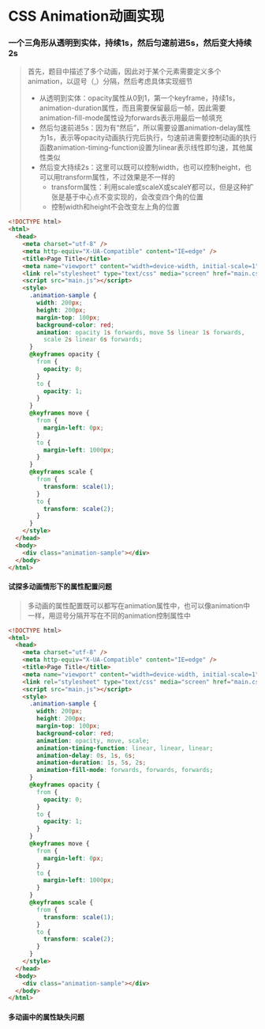 # CSS Animation动画实现

### 一个三角形从透明到实体，持续1s，然后匀速前进5s，然后变大持续2s

> 首先，题目中描述了多个动画，因此对于某个元素需要定义多个animation，以逗号（,）分隔，然后考虑具体实现细节
>
> + 从透明到实体：opacity属性从0到1，第一个keyframe，持续1s，animation-duration属性，而且需要保留最后一帧，因此需要animation-fill-mode属性设为forwards表示用最后一帧填充
> + 然后匀速前进5s：因为有“然后”，所以需要设置animation-delay属性为1s，表示等opacity动画执行完后执行，匀速前进需要控制动画的执行函数animation-timing-function设置为linear表示线性即匀速，其他属性类似
> + 然后变大持续2s：这里可以既可以控制width，也可以控制height，也可以用transform属性，不过效果是不一样的
>   + transform属性：利用scale或scaleX或scaleY都可以，但是这种扩张是基于中心点不变实现的，会改变四个角的位置
>   + 控制width和height不会改变左上角的位置

```html
<!DOCTYPE html>
<html>
  <head>
    <meta charset="utf-8" />
    <meta http-equiv="X-UA-Compatible" content="IE=edge" />
    <title>Page Title</title>
    <meta name="viewport" content="width=device-width, initial-scale=1" />
    <link rel="stylesheet" type="text/css" media="screen" href="main.css" />
    <script src="main.js"></script>
    <style>
      .animation-sample {
        width: 200px;
        height: 200px;
        margin-top: 100px;
        background-color: red;
        animation: opacity 1s forwards, move 5s linear 1s forwards,
          scale 2s linear 6s forwards;
      }
      @keyframes opacity {
        from {
          opacity: 0;
        }
        to {
          opacity: 1;
        }
      }
      @keyframes move {
        from {
          margin-left: 0px;
        }
        to {
          margin-left: 1000px;
        }
      }
      @keyframes scale {
        from {
          transform: scale(1);
        }
        to {
          transform: scale(2);
        }
      }
    </style>
  </head>
  <body>
    <div class="animation-sample"></div>
  </body>
</html>

```

#### 试探多动画情形下的属性配置问题

> 多动画的属性配置既可以都写在animation属性中，也可以像animation中一样，用逗号分隔开写在不同的animation控制属性中

```html
<!DOCTYPE html>
<html>
  <head>
    <meta charset="utf-8" />
    <meta http-equiv="X-UA-Compatible" content="IE=edge" />
    <title>Page Title</title>
    <meta name="viewport" content="width=device-width, initial-scale=1" />
    <link rel="stylesheet" type="text/css" media="screen" href="main.css" />
    <script src="main.js"></script>
    <style>
      .animation-sample {
        width: 200px;
        height: 200px;
        margin-top: 100px;
        background-color: red;
        animation: opacity, move, scale;
        animation-timing-function: linear, linear, linear;
        animation-delay: 0s, 1s, 6s;
        animation-duration: 1s, 5s, 2s;
        animation-fill-mode: forwards, forwards, forwards;
      }
      @keyframes opacity {
        from {
          opacity: 0;
        }
        to {
          opacity: 1;
        }
      }
      @keyframes move {
        from {
          margin-left: 0px;
        }
        to {
          margin-left: 1000px;
        }
      }
      @keyframes scale {
        from {
          transform: scale(1);
        }
        to {
          transform: scale(2);
        }
      }
    </style>
  </head>
  <body>
    <div class="animation-sample"></div>
  </body>
</html>
```

#### 多动画中的属性缺失问题

```

```







































